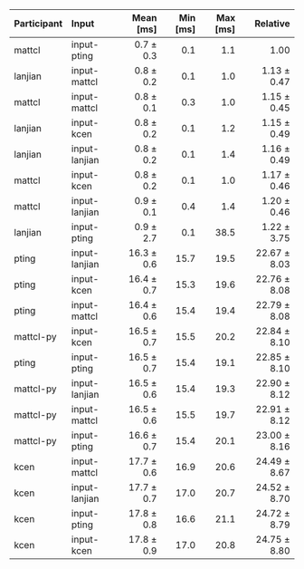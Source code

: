 | Participant | Input | Mean [ms] | Min [ms] | Max [ms] | Relative |
|:---|:---|---:|---:|---:|---:|
| mattcl | input-pting | 0.7 ± 0.3 | 0.1 | 1.1 | 1.00 |
| lanjian | input-mattcl | 0.8 ± 0.2 | 0.1 | 1.0 | 1.13 ± 0.47 |
| mattcl | input-mattcl | 0.8 ± 0.1 | 0.3 | 1.0 | 1.15 ± 0.45 |
| lanjian | input-kcen | 0.8 ± 0.2 | 0.1 | 1.2 | 1.15 ± 0.49 |
| lanjian | input-lanjian | 0.8 ± 0.2 | 0.1 | 1.4 | 1.16 ± 0.49 |
| mattcl | input-kcen | 0.8 ± 0.2 | 0.1 | 1.0 | 1.17 ± 0.46 |
| mattcl | input-lanjian | 0.9 ± 0.1 | 0.4 | 1.4 | 1.20 ± 0.46 |
| lanjian | input-pting | 0.9 ± 2.7 | 0.1 | 38.5 | 1.22 ± 3.75 |
| pting | input-lanjian | 16.3 ± 0.6 | 15.7 | 19.5 | 22.67 ± 8.03 |
| pting | input-kcen | 16.4 ± 0.7 | 15.3 | 19.6 | 22.76 ± 8.08 |
| pting | input-mattcl | 16.4 ± 0.6 | 15.4 | 19.4 | 22.79 ± 8.08 |
| mattcl-py | input-kcen | 16.5 ± 0.7 | 15.5 | 20.2 | 22.84 ± 8.10 |
| pting | input-pting | 16.5 ± 0.7 | 15.4 | 19.1 | 22.85 ± 8.10 |
| mattcl-py | input-lanjian | 16.5 ± 0.6 | 15.4 | 19.3 | 22.90 ± 8.12 |
| mattcl-py | input-mattcl | 16.5 ± 0.6 | 15.5 | 19.7 | 22.91 ± 8.12 |
| mattcl-py | input-pting | 16.6 ± 0.7 | 15.4 | 20.1 | 23.00 ± 8.16 |
| kcen | input-mattcl | 17.7 ± 0.6 | 16.9 | 20.6 | 24.49 ± 8.67 |
| kcen | input-lanjian | 17.7 ± 0.7 | 17.0 | 20.7 | 24.52 ± 8.70 |
| kcen | input-pting | 17.8 ± 0.8 | 16.6 | 21.1 | 24.72 ± 8.79 |
| kcen | input-kcen | 17.8 ± 0.9 | 17.0 | 20.8 | 24.75 ± 8.80 |
